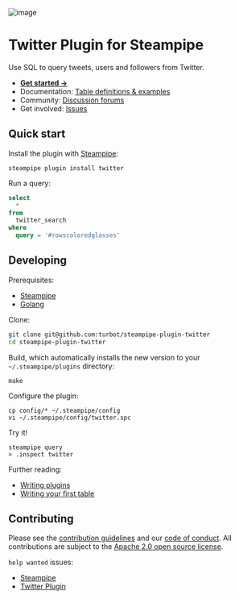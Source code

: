 ![image](https://hub.steampipe.io/images/plugins/turbot/twitter-social-graphic.png)

# Twitter Plugin for Steampipe

Use SQL to query tweets, users and followers from Twitter.

- **[Get started →](https://hub.steampipe.io/plugins/turbot/twitter)**
- Documentation: [Table definitions & examples](https://hub.steampipe.io/plugins/turbot/twitter/tables)
- Community: [Discussion forums](https://github.com/turbot/steampipe/discussions)
- Get involved: [Issues](https://github.com/turbot/steampipe-plugin-twitter/issues)

## Quick start

Install the plugin with [Steampipe](https://steampipe.io):

```shell
steampipe plugin install twitter
```

Run a query:

```sql
select
  *
from
  twitter_search
where
  query = '#rowscoloredglasses'
```

## Developing

Prerequisites:

- [Steampipe](https://steampipe.io/downloads)
- [Golang](https://golang.org/doc/install)

Clone:

```sh
git clone git@github.com:turbot/steampipe-plugin-twitter
cd steampipe-plugin-twitter
```

Build, which automatically installs the new version to your `~/.steampipe/plugins` directory:

```
make
```

Configure the plugin:

```
cp config/* ~/.steampipe/config
vi ~/.steampipe/config/twitter.spc
```

Try it!

```
steampipe query
> .inspect twitter
```

Further reading:

- [Writing plugins](https://steampipe.io/docs/develop/writing-plugins)
- [Writing your first table](https://steampipe.io/docs/develop/writing-your-first-table)

## Contributing

Please see the [contribution guidelines](https://github.com/turbot/steampipe/blob/main/CONTRIBUTING.md) and our [code of conduct](https://github.com/turbot/steampipe/blob/main/CODE_OF_CONDUCT.md). All contributions are subject to the [Apache 2.0 open source license](https://github.com/turbot/steampipe-plugin-twitter/blob/main/LICENSE).

`help wanted` issues:

- [Steampipe](https://github.com/turbot/steampipe/labels/help%20wanted)
- [Twitter Plugin](https://github.com/turbot/steampipe-plugin-twitter/labels/help%20wanted)
